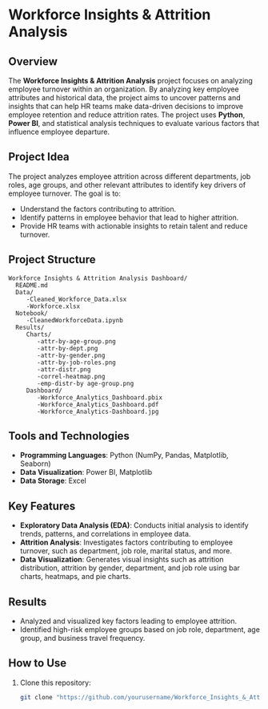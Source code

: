 # Workforce Insights & Attrition Analysis

## Overview
The **Workforce Insights & Attrition Analysis** project focuses on analyzing employee turnover within an organization. By analyzing key employee attributes and historical data, the project aims to uncover patterns and insights that can help HR teams make data-driven decisions to improve employee retention and reduce attrition rates. The project uses **Python**, **Power BI**, and statistical analysis techniques to evaluate various factors that influence employee departure.

## Project Idea
The project analyzes employee attrition across different departments, job roles, age groups, and other relevant attributes to identify key drivers of employee turnover. The goal is to:
- Understand the factors contributing to attrition.
- Identify patterns in employee behavior that lead to higher attrition.
- Provide HR teams with actionable insights to retain talent and reduce turnover.

## Project Structure
    Workforce Insights & Attrition Analysis Dashboard/
      README.md
      Data/
         -Cleaned_Workforce_Data.xlsx
         -Workforce.xlsx
      Notebook/
         -CleanedWorkforceData.ipynb
      Results/
         Charts/
            -attr-by-age-group.png
            -attr-by-dept.png
            -attr-by-gender.png
            -attr-by-job-roles.png
            -attr-distr.png
            -correl-heatmap.png
            -emp-distr-by age-group.png
         Dashboard/
            -Workforce_Analytics_Dashboard.pbix
            -Workforce_Analytics_Dashboard.pdf
            -Workforce_Analytics-Dashboard.jpg

## Tools and Technologies
- **Programming Languages**: Python (NumPy, Pandas, Matplotlib, Seaborn)
- **Data Visualization**: Power BI, Matplotlib
- **Data Storage**: Excel

## Key Features
- **Exploratory Data Analysis (EDA)**: Conducts initial analysis to identify trends, patterns, and correlations in employee data.
- **Attrition Analysis**: Investigates factors contributing to employee turnover, such as department, job role, marital status, and more.
- **Data Visualization**: Generates visual insights such as attrition distribution, attrition by gender, department, and job role using bar charts, heatmaps, and pie charts.

## Results
- Analyzed and visualized key factors leading to employee attrition.
- Identified high-risk employee groups based on job role, department, age group, and business travel frequency.

## How to Use
1. Clone this repository:
   ```bash
   git clone "https://github.com/yourusername/Workforce_Insights_&_Attrition_Analysis.git"